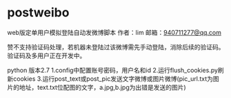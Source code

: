 # postweibo
web版定单用户模拟登陆自动发微博脚本
作者：lim 邮箱：940711277@qq.com

赞不支持验证码处理，若机器未登陆过该微博需先手动登陆，消除后续的验证码。验证码及多用户正在开发中。

python 版本2.7
1.config中配置账号密码，用户名和id
2.运行flush_cookies.py刷新cookies
3.运行post_text或post_pic发送文字微博或图片微博(pic_url.txt为图片的地址，text.txt位配图的文字，a.jpg,b.jpg为出错是发送的图片)